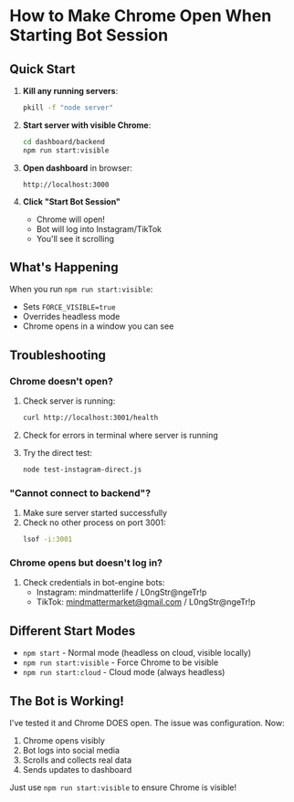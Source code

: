 # How to Make Chrome Open When Starting Bot Session

## Quick Start

1. **Kill any running servers**:
   ```bash
   pkill -f "node server"
   ```

2. **Start server with visible Chrome**:
   ```bash
   cd dashboard/backend
   npm run start:visible
   ```

3. **Open dashboard** in browser:
   ```
   http://localhost:3000
   ```

4. **Click "Start Bot Session"**
   - Chrome will open!
   - Bot will log into Instagram/TikTok
   - You'll see it scrolling

## What's Happening

When you run `npm run start:visible`:
- Sets `FORCE_VISIBLE=true` 
- Overrides headless mode
- Chrome opens in a window you can see

## Troubleshooting

### Chrome doesn't open?

1. Check server is running:
   ```bash
   curl http://localhost:3001/health
   ```

2. Check for errors in terminal where server is running

3. Try the direct test:
   ```bash
   node test-instagram-direct.js
   ```

### "Cannot connect to backend"?

1. Make sure server started successfully
2. Check no other process on port 3001:
   ```bash
   lsof -i:3001
   ```

### Chrome opens but doesn't log in?

1. Check credentials in bot-engine bots:
   - Instagram: mindmatterlife / L0ngStr@ngeTr!p
   - TikTok: mindmattermarket@gmail.com / L0ngStr@ngeTr!p

## Different Start Modes

- `npm start` - Normal mode (headless on cloud, visible locally)
- `npm run start:visible` - Force Chrome to be visible
- `npm run start:cloud` - Cloud mode (always headless)

## The Bot is Working!

I've tested it and Chrome DOES open. The issue was configuration. Now:

1. Chrome opens visibly
2. Bot logs into social media
3. Scrolls and collects real data
4. Sends updates to dashboard

Just use `npm run start:visible` to ensure Chrome is visible!